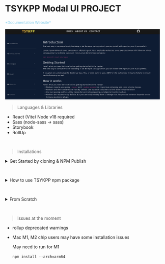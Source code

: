 # TSYKPP Modal UI PROJECT

<span style="color: skyblue; font-size: 12px; ">
*Documentation Website*
</span>

[![documentation website](./TSYKPP.png)](https://tskypp.vercel.app/)

> Languages & Libraries
  *  React (Vite) Node v18 required
  *  Sass (node-sass -> sass)
  *  Storybook
  *  RollUp

&nbsp;

> Installations

<details>
  <summary>Get Started by cloning & NPM Publish</summary>
  
<span style="color: red; font-size: 12px; ">* This may not work depending on your PC</span>

  `npm i `

  `npm run storybook`


## How to create your own UI
    src -> components -> Make Your Folder -> Make YourModal.jsx

    src -> stories -> Make Your Folder -> Make YourModal.stories.jsx

    src -> index.js -> export { default as YourModal } from './components/YourFolder/YourModal.jsx'


## Build the project (RollUp)

<span style="color: red; font-size: 12px; ">change the version first in package.json</span>

  `npm run build-rollup`

## Update (Publish) the project
   You must test the project before and after publish

    npm login

    npm publish

</details>

&nbsp;

<details>
  <summary>How to use TSYKPP npm package</summary>

&nbsp;

  `npm i tsykpp`

   In App.jsx

    import 'tsykpp/dist/index.css';

    import { KazModal, ThuptenModal } from 'tsykpp';

    ```
    <> 
      <KazModal /> 
      <KazModal variant="red" />
      <ThuptenModal /> 
    </>
    ```


## Available Components at the moment
  *   { KazModal }
  *  { ThuptenModal }

</details>

&nbsp;

<details>
  <summary>From Scratch</summary>


<span style="color: red; font-size: 12px; ">* This may not work depending on your PC</span>

   1. Install React

       `npm crate vite@latest` 

   2. Move directory

       `cd Your project folder`

   3. Install Sass

       `npm i sass`

  4. Install Storybook
  
       `npx sb init`

  5. Install RollUp & postcss & its packages

       ```npm i @babel/core @babel/preset-react @rollup/plugin-babel @rollup/plugin-commonjs @rollup/plugin-node-resolve rollup rollup-plugin-peer-deps-external rollup-plugin-postcss```

  6. Configure the rollup.config.js
  
  ```
  import peerDepsExternal from 'rollup-plugin-peer-deps-external';
  import resolve from '@rollup/plugin-node-resolve';
  import commonjs from '@rollup/plugin-commonjs';
  import babel from '@rollup/plugin-babel';
  import postcss from 'rollup-plugin-postcss';
   
  export default {
    input: 'src/index.js',
   
    output: [
      {
        file: 'dist/index.js', 
        format: 'cjs',       
      },
      {
        file: 'dist/index.esm.js', 
        format: 'esm',        
      }
    ],
    plugins: [
      peerDepsExternal(), 
      resolve(),    
      commonjs(),   
      babel({
        babelHelpers: 'bundled',
        exclude: 'node_modules/**',
        presets: ['@babel/preset-react'] 
      }),
   
      postcss({
        extensions: ['.scss', '.css'], 
        use: [
          ['sass', {
            includePaths: ['./src/styles', './node_modules']
          }]
        ],
        minimize: true, 
        extract: true, 
      }),
    ],
    external: ['react', 'react-dom'],
  };
  ```

  -----
  7. Delete default stories folder (If you clone this file, No need)

  8. Add components folder & stories folder in src (If you clone this file, No need)
  ----

  9. Add this code to  .eslintrc.cjs  to avoid some warnings
   

    ```
    rules: {
        "react/prop-types": "off",// turn off warning for prop-types
        "no-unused-vars": "off", // turn off warning for import React 
      },
    ```

  10. Create an entry point
   

      crate index.js in src directory and export all UI components from here
      ```
      export { default as KazModal } from './components/Kaz/KazModal.jsx';
      export { default as ThuptenModal } from './components/Thupten/Modal.jsx';
      ```
   
   
  11. Build UI components with RollUp
   

  ```npx rollup -c```
   
  12. Publish the project to NPM

      npm login

      npm publish

</details>

&nbsp;

> Issues at the moment

* rollup deprecated warnings

* Mac M1, M2 chip users may have some installation issues

  May need to run for M1

   `npm install --arch=arm64`
